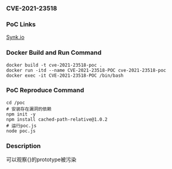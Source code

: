 ### CVE-2021-23518

### PoC Links 
[Synk.io](https://security.snyk.io/vuln/SNYK-JS-CACHEDPATHRELATIVE-2342653)

### Docker Build and Run Command
```shell
docker build -t cve-2021-23518-poc . 
docker run -itd --name CVE-2021-23518-POC cve-2021-23518-poc 
docker exec -it CVE-2021-23518-POC /bin/bash
```

### PoC Reproduce Command
```shell
cd /poc
# 安装存在漏洞的依赖
npm init -y
npm install cached-path-relative@1.0.2
# 运行poc.js
node poc.js
```

### Description
可以观察{}的prototype被污染



